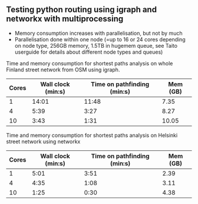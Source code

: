 ## Testing python routing using igraph and networkx with multiprocessing

* Memory consumption increases with parallelisation, but not by much
* Parallelisation done within one node (=up to 16 or 24 cores depending on node type, 256GB memory, 1.5TB in hugemem queue, see Taito userguide for details about different node types and queues)

Time and memory consumption for shortest paths analysis on whole Finland street network from OSM using igraph.

| Cores	 |Wall clock (min:s)|Time on pathfinding (min:s)|Mem (GB)|
| ------ |------------------|-----------------------|--------|
| 1|14:01|11:48|7.35|
| 4|5:39|3:27|8.27|
| 10|3:43|1:31|10.05|

Time and memory consumption for shortest paths analysis on Helsinki street network using networkx

| Cores  |Wall clock (min:s)|Time on pathfinding (min:s)|Mem (GB)|
| ------ |------------------|-----------------------|--------|
| 1|5:01|3:51|2.39|
| 4|4:35|1:08|3.11|
| 10|1:25|0:30|4.38|



